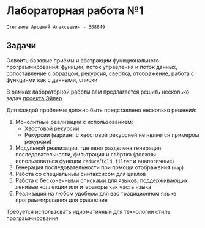 # Лабораторная работа №1

`Степанов Арсений Алексеевич - 368849`

## Задачи

Освоить базовые приёмы и абстракции функционального программирования:
функции, поток управления и поток данных, сопоставление с образцом, рекурсия,
свёртка, отображение, работа с функциями как с данными, списки

В рамках лабораторной работы вам предлагается решить несколько задач
[проекта Эйлер](https://projecteuler.net/archives)

Для каждой проблемы должно быть представлено несколько решений:

1. Монолитные реализации с использованием:
   - Хвостовой рекурсии
   - Рекурсии (вариант с хвостовой рекурсией не является примером рекурсии)
2. Модульной реализации, где явно разделена генерация последовательности,
   фильтрация и свёртка (должны использоваться функции `reduce`/`fold`,
   `filter` и аналогичные)
3. Генерация последовательности при помощи отображения (`map`)
4. Работа со специальным синтаксисом для циклов
5. Работа с бесконечными списками для языков, поддерживающих ленивые коллекции
   или итераторы как часть языка
6. Реализация на любом удобном для вас традиционном языке
   программирования для сравнения

Требуется использовать идиоматичный для технологии стиль программирования

